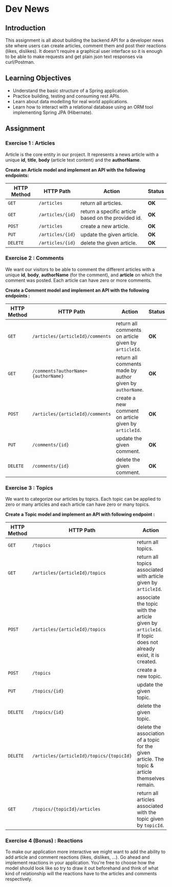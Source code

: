# Dev News

## Introduction
This assignment is all about building the backend API for a developer news site where users can create articles, comment them and post their reactions (likes, dislikes). It doesn't require a graphical user interface so it is enough to be able to make requests and get plain json text responses via curl/Postman. 

## Learning Objectives
* Understand the basic structure of a Spring application.
* Practice building, testing and consuming rest APIs.
* Learn about data modelling for real world applications.
* Learn how to interact with a relational database using an ORM tool implementing Spring JPA (Hibernate).

## Assignment

### Exercise 1 : Articles
Article is the core entity in our project. It represents a news article with a unique **id**, **title**, **body** (article text content) and the 
**authorName**.

**Create an Article model and implement an API with the following endpoints:**

| HTTP Method | HTTP Path | Action | Status|
| ------------|-----------|--------|--------|
| `GET`    | `/articles`      | return all articles. | **OK** |
| `GET`    | `/articles/{id}` | return a specific article based on the provided id.|**OK** |
| `POST`   | `/articles`      | create a new article.|**OK** |
| `PUT`    | `/articles/{id}` | update the given article.|**OK** |
| `DELETE` | `/articles/{id}` | delete the given article.|**OK** |


### Exercise 2 : Comments
We want our visitors to be able to comment the different articles with a unique **id**, **body**, **authorName** (for the comment), and **article**
on which the comment was posted. Each article can have zero or more comments. 

**Create a Comment model and implement an API with the following endpoints :**

| HTTP Method | HTTP Path | Action | Status |
| ------------|-----------|--------|--------|
| `GET`    | `/articles/{articleId}/comments`    | return all comments on article given by `articleId`. |**OK** |
| `GET`    | `/comments?authorName={authorName}` | return all comments made by author given by `authorName`. |**OK** |
| `POST`   | `/articles/{articleId}/comments`    | create a new comment on article given by `articleId`. |**OK** |
| `PUT`    | `/comments/{id}`                    | update the given comment. |**OK** |
| `DELETE` | `/comments/{id}`                    | delete the given comment. |**OK** |


### Exercise 3 : Topics
We want to categorize our articles by topics. Each topic can be applied to zero or many articles and each article can have zero or many topics.

**Create a Topic model and implement an API with following endpoint :**


| HTTP Method | HTTP Path | Action | Status |
| ------------|-----------|--------|--------|
| `GET`    | `/topics` | return all topics. |**OK** |
| `GET`    | `/articles/{articleId}/topics` | return all topics associated with article given by `articleId`. |**OK** |
| `POST`   | `/articles/{articleId}/topics` | associate the topic with the article given by `articleId`. If topic does not already exist, it is created. |**OK , but duplicates to be fixed** |
| `POST`   | `/topics` | create a new topic. |**OK** |
| `PUT`    | `/topics/{id}` | update the given topic. |**OK** |
| `DELETE` | `/topics/{id}` | delete the given topic. |**TODO** |
| `DELETE` | `/articles/{articleId}/topics/{topicId}` | delete the association of a topic for the given article. The topic & article themselves remain. |**OK** |
| `GET`    | `/topics/{topicId}/articles` | return all articles associated with the topic given by `topicId`. |**OK** |

### Exercise 4 (Bonus) : Reactions

To make our application more interactive we might want to add the ability to add article and comment reactions (likes, dislikes, ...).
Go ahead and implement reactions in your application. You're free to choose how the model should look like so try to draw it out beforehand and think of what kind of relationship will the reactions have to the articles and comments respectively.
